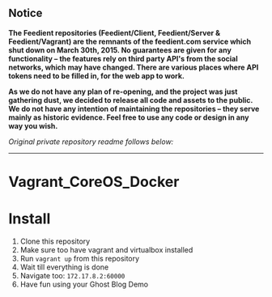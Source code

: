 ## Notice
**The Feedient repositories (Feedient/Client, Feedient/Server & Feedient/Vagrant) are the remnants of the feedient.com service which shut down on March 30th, 2015. No guarantees are given for any functionality – the features rely on third party API's from the social networks, which may have changed. There are various places where API tokens need to be filled in, for the web app to work.**

**As we do not have any plan of re-opening, and the project was just gathering dust, we decided to release all code and assets to the public. We do not have any intention of maintaining the repositories – they serve mainly as historic evidence. Feel free to use any code or design in any way you wish.**

*Original private repository readme follows below:*

---

Vagrant_CoreOS_Docker
=====================

# Install
1. Clone this repository
2. Make sure too have vagrant and virtualbox installed
3. Run `vagrant up` from this repository
4. Wait till everything is done
5. Navigate too: `172.17.8.2:60000`
6. Have fun using your Ghost Blog Demo
